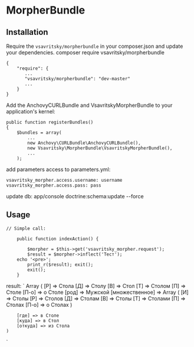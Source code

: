 # MorpherBundle #

## Installation ##

Require the `vsavritsky/morpherbundle` in your composer.json and update your dependencies.
composer require vsavritsky/morpherbundle

    {
        "require": {
           ...
           "vsavritsky/morpherbundle": "dev-master"
           ...
        }
    }

Add the AnchovyCURLBundle and VsavritskyMorpherBundle to your application's kernel:

    public function registerBundles()
    {
        $bundles = array(
            ...
            new Anchovy\CURLBundle\AnchovyCURLBundle(),
            new Vsavritsky\MorpherBundle\VsavritskyMorpherBundle(),
            ...
        );

add parameters access to parameters.yml:

    vsavritsky_morpher.access.username: username
    vsavritsky_morpher.access.pass: pass

update db:
app/console doctrine:schema:update --force

## Usage ##

	// Simple call:

	    public function indexAction() {

      		$morpher = $this->get('vsavritsky_morpher.request');
      		$result = $morpher->inflect('Тест');
		echo '<pre>';
	      	print_r($result); exit();
	      	exit();
	    }

result: 
`
	Array 
	(
	    [Р] => Стола
	    [Д] => Столу
	    [В] => Стол
	    [Т] => Столом
	    [П] => Столе
	    [П-о] => о Столе
	    [род] => Мужской
	    [множественное] => Array 
	    (
	            [И] => Столы
	            [Р] => Столов
	            [Д] => Столам
	            [В] => Столы
	            [Т] => Столами
	            [П] => Столах
	            [П-о] => о Столах
	        )
	
	    [где] => в Столе
	    [куда] => в Стол
	    [откуда] => из Стола
	)
`
